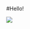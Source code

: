 #Hello!

<img src="https://github-readme-stats.vercel.app/api?username=constvk&&show_icons=true&title_color=ffffff&icon_color=bb2acf&text_color=daf7dc&bg_color=151515">
